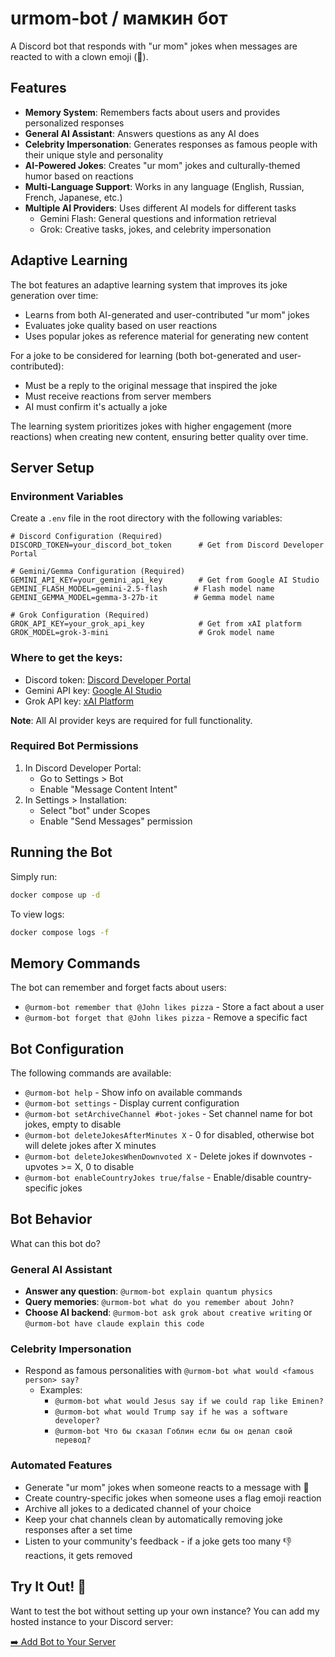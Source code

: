 # urmom-bot / мамкин бот

A Discord bot that responds with "ur mom" jokes when messages are reacted to with a clown emoji (🤡).

## Features
- **Memory System**: Remembers facts about users and provides personalized responses
- **General AI Assistant**: Answers questions as any AI does
- **Celebrity Impersonation**: Generates responses as famous people with their unique style and personality
- **AI-Powered Jokes**: Creates "ur mom" jokes and culturally-themed humor based on reactions
- **Multi-Language Support**: Works in any language (English, Russian, French, Japanese, etc.)
- **Multiple AI Providers**: Uses different AI models for different tasks
  - Gemini Flash: General questions and information retrieval
  - Grok: Creative tasks, jokes, and celebrity impersonation

## Adaptive Learning
The bot features an adaptive learning system that improves its joke generation over time:

- Learns from both AI-generated and user-contributed "ur mom" jokes
- Evaluates joke quality based on user reactions
- Uses popular jokes as reference material for generating new content

For a joke to be considered for learning (both bot-generated and user-contributed):
- Must be a reply to the original message that inspired the joke
- Must receive reactions from server members
- AI must confirm it's actually a joke

The learning system prioritizes jokes with higher engagement (more reactions) when creating new content, ensuring better quality over time.

## Server Setup

### Environment Variables
Create a `.env` file in the root directory with the following variables:

```env
# Discord Configuration (Required)
DISCORD_TOKEN=your_discord_bot_token      # Get from Discord Developer Portal

# Gemini/Gemma Configuration (Required)
GEMINI_API_KEY=your_gemini_api_key        # Get from Google AI Studio
GEMINI_FLASH_MODEL=gemini-2.5-flash      # Flash model name
GEMINI_GEMMA_MODEL=gemma-3-27b-it        # Gemma model name

# Grok Configuration (Required)
GROK_API_KEY=your_grok_api_key            # Get from xAI platform
GROK_MODEL=grok-3-mini                    # Grok model name
```

### Where to get the keys:
- Discord token: [Discord Developer Portal](https://discord.com/developers/applications)
- Gemini API key: [Google AI Studio](https://aistudio.google.com)
- Grok API key: [xAI Platform](https://console.x.ai/)

**Note**: All AI provider keys are required for full functionality.

### Required Bot Permissions
1. In Discord Developer Portal:
   - Go to Settings > Bot
   - Enable "Message Content Intent"
2. In Settings > Installation:
   - Select "bot" under Scopes
   - Enable "Send Messages" permission

## Running the Bot

Simply run:
```bash
docker compose up -d
```

To view logs:
```bash
docker compose logs -f
```

## Memory Commands
The bot can remember and forget facts about users:
- `@urmom-bot remember that @John likes pizza` - Store a fact about a user
- `@urmom-bot forget that @John likes pizza` - Remove a specific fact

## Bot Configuration
The following commands are available:
- `@urmom-bot help` - Show info on available commands
- `@urmom-bot settings` - Display current configuration
- `@urmom-bot setArchiveChannel #bot-jokes` - Set channel name for bot jokes, empty to disable
- `@urmom-bot deleteJokesAfterMinutes X` - 0 for disabled, otherwise bot will delete jokes after X minutes
- `@urmom-bot deleteJokesWhenDownvoted X` - Delete jokes if downvotes - upvotes >= X, 0 to disable
- `@urmom-bot enableCountryJokes true/false` - Enable/disable country-specific jokes

## Bot Behavior
What can this bot do?

### General AI Assistant
- **Answer any question**: `@urmom-bot explain quantum physics`
- **Query memories**: `@urmom-bot what do you remember about John?`
- **Choose AI backend**: `@urmom-bot ask grok about creative writing` or `@urmom-bot have claude explain this code`

### Celebrity Impersonation
- Respond as famous personalities with `@urmom-bot what would <famous person> say?`
  - Examples:
    - `@urmom-bot what would Jesus say if we could rap like Eminen?`
    - `@urmom-bot what would Trump say if he was a software developer?`
    - `@urmom-bot Что бы сказал Гоблин если бы он делал свой перевод?`

### Automated Features
- Generate "ur mom" jokes when someone reacts to a message with 🤡
- Create country-specific jokes when someone uses a flag emoji reaction
- Archive all jokes to a dedicated channel of your choice
- Keep your chat channels clean by automatically removing joke responses after a set time
- Listen to your community's feedback - if a joke gets too many 👎 reactions, it gets removed

## Try It Out! 🤖
Want to test the bot without setting up your own instance? You can add my hosted instance to your Discord server:

[➡️ Add Bot to Your Server](https://discord.com/oauth2/authorize?client_id=1333878858138652682)